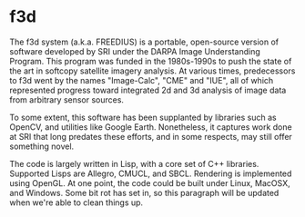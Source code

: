 # f3d

The f3d system (a.k.a. FREEDIUS) is a portable, open-source version of
software developed by SRI under the DARPA Image Understanding Program.
This program was funded in the 1980s-1990s to push the state of the
art in softcopy satellite imagery analysis.  At various times,
predecessors to f3d went by the names "Image-Calc", "CME" and "IUE",
all of which represented progress toward integrated 2d and 3d analysis
of image data from arbitrary sensor sources.

To some extent, this software has been supplanted by libraries such as
OpenCV, and utilities like Google Earth.  Nonetheless, it captures
work done at SRI that long predates these efforts, and in some
respects, may still offer something novel.

The code is largely written in Lisp, with a core set of C++ libraries.
Supported Lisps are Allegro, CMUCL, and SBCL.  Rendering is
implemented using OpenGL.  At one point, the code could be built under
Linux, MacOSX, and Windows.  Some bit rot has set in, so this
paragraph will be updated when we're able to clean things up.
